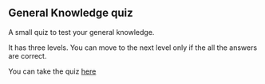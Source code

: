 ## General Knowledge quiz

A small quiz to test your general knowledge. 

It has three levels. You can move to the next level only if the all the answers are correct. 

You can take the quiz [here](https://replit.com/@prachisahani/GkQuiz?embed=true#index.js) 